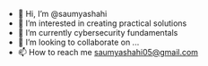 - 👋 Hi, I’m @saumyashahi
- 👀 I’m interested in creating practical solutions
- 🌱 I’m currently cybersecurity fundamentals
- 💞️ I’m looking to collaborate on ...
- 📫 How to reach me saumyashahi05@gmail.com

<!---
saumyashahi/saumyashahi is a ✨ special ✨ repository because its `README.md` (this file) appears on your GitHub profile.
You can click the Preview link to take a look at your changes.
--->

